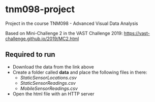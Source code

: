 # tnm098-project
Project in the course TNM098 - Advanced Visual Data Analysis

Based on Mini-Challenge 2 in the VAST Challenge 2019: https://vast-challenge.github.io/2019/MC2.html

## Required to run ##
* Download the data from the link above
* Create a folder called __data__ and place the following files in there:
  * _StaticSensorLocations.csv_
  * _StaticSensorReadings.csv_
  * _MobileSensorReadings.csv_
* Open the html file with an HTTP server
